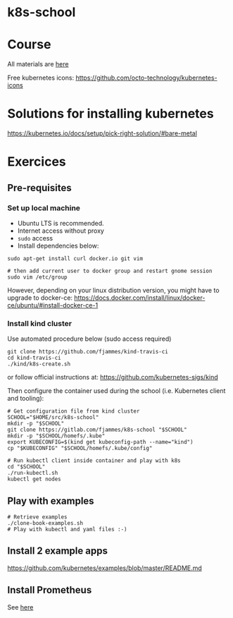# k8s-school

# Course

All materials are [here](https://drive.google.com/open?id=0B-VJpOQeezDjZktuTnlEMEpGMUU)

Free kubernetes icons: https://github.com/octo-technology/kubernetes-icons

# Solutions for installing kubernetes

https://kubernetes.io/docs/setup/pick-right-solution/#bare-metal

# Exercices

## Pre-requisites

### Set up local machine

- Ubuntu LTS is recommended. 
- Internet access without proxy
- `sudo` access
- Install dependencies below:
```shell
sudo apt-get install curl docker.io git vim

# then add current user to docker group and restart gnome session
sudo vim /etc/group
```
However, depending on your linux distribution version, you might have to upgrade to docker-ce:
https://docs.docker.com/install/linux/docker-ce/ubuntu/#install-docker-ce-1


### Install kind cluster


Use automated procedure below (sudo access required)

```shell
git clone https://github.com/fjammes/kind-travis-ci
cd kind-travis-ci
./kind/k8s-create.sh
```
or follow official instructions at: https://github.com/kubernetes-sigs/kind

Then configure the container used during the school (i.e. Kubernetes client and tooling):
```shell
# Get configuration file from kind cluster
SCHOOL="$HOME/src/k8s-school"
mkdir -p "$SCHOOL"
git clone https://gitlab.com/fjammes/k8s-school "$SCHOOL"
mkdir -p "$SCHOOL/homefs/.kube"
export KUBECONFIG=$(kind get kubeconfig-path --name="kind")
cp "$KUBECONFIG" "$SCHOOL/homefs/.kube/config"

# Run kubectl client inside container and play with k8s
cd "$SCHOOL"
./run-kubectl.sh
kubectl get nodes
```

## Play with examples

```shell
# Retrieve examples
./clone-book-examples.sh
# Play with kubectl and yaml files :-)
```

## Install 2 example apps
https://github.com/kubernetes/examples/blob/master/README.md

## Install Prometheus

See [here](./monitoring)
